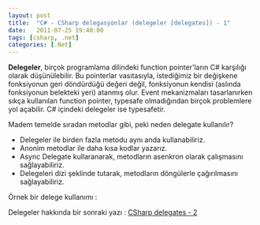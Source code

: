 ```yaml
---
layout: post
title:  "C# - CSharp delegasyonlar (delegeler [delegates]) - 1"
date:   2011-07-25 19:40:00
tags: [csharp, .net]
categories: [.Net]
---
```


**Delegeler**, birçok programlama dilindeki function pointer'ların C# karşılığı olarak düşünülebilir. Bu pointerlar vasıtasıyla, istediğimiz bir değişkene fonksiyonun geri döndürdüğü değeri değil, fonksiyonun kendisi (aslında fonksiyonun belekteki yeri) atanmış olur. Event mekanizmaları tasarlanırken sıkça kullanılan function pointer, typesafe olmadığından birçok problemlere yol açabilir. C# içindeki delegeler ise typesafetir.

Madem temelde sıradan metodlar gibi,  peki neden delegate kullanılır?

* Delegeler ile birden fazla metodu aynı anda kullanabiliriz.
* Anonim metodlar ile  daha kısa kodlar yazarız.
* Async Delegate kullaranarak, metodların asenkron olarak çalışmasını sağlayabiliriz.
* Delegeleri dizi şeklinde tutarak, metodların döngülerle çağırılmasını sağlayabiliriz.

Örnek bir delege kullanımı :

<script src="https://gist.github.com/tolpp/4edb610618743eeef039.js"></script>

Delegeler hakkında bir sonraki yazı : [CSharp delegates - 2]({{site.baseurl}}/c-csharp-delegasyonlar-delegeler-delegates-2/) 
